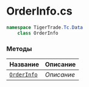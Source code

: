 
# OrderInfo.cs
```csharp
namespace TigerTrade.Tc.Data  
    class OrderInfo
```

### Методы
| Название | Описание |
| --- | --- |
| [`OrderInfo`](./Методы/OrderInfo.md) | *Описание* |
